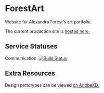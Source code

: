 # ForestArt
Website for Alexandra Forest's art portfolio.

The current production site is [hosted here.](http://13.57.225.177)

## Service Statuses
Communication: [![Build Status](https://travis-ci.com/williamstrong/ForestArtCommunication.svg?branch=master)](https://travis-ci.com/williamstrong/ForestArtCommunication)

## Extra Resources

Design prototypes can be viewed [on AdobeXD.](https://xd.adobe.com/view/6fe86a30-e429-4842-5120-df5eec9fedee-19d9/)

